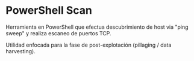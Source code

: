 # PowerShell Scan
Herramienta en PowerShell que efectua descubrimiento de host via "ping sweep" y realiza escaneo de puertos TCP.

Utilidad enfocada para la fase de post-explotación (pillaging / data harvesting).
